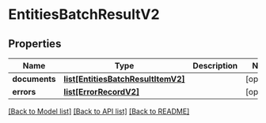 # EntitiesBatchResultV2

## Properties
Name | Type | Description | Notes
------------ | ------------- | ------------- | -------------
**documents** | [**list[EntitiesBatchResultItemV2]**](EntitiesBatchResultItemV2.md) |  | [optional] 
**errors** | [**list[ErrorRecordV2]**](ErrorRecordV2.md) |  | [optional] 

[[Back to Model list]](../README.md#documentation-for-models) [[Back to API list]](../README.md#documentation-for-api-endpoints) [[Back to README]](../README.md)


